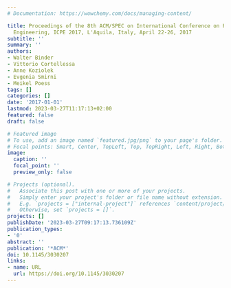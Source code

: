 ```yaml
---
# Documentation: https://wowchemy.com/docs/managing-content/

title: Proceedings of the 8th ACM/SPEC on International Conference on Performance
  Engineering, ICPE 2017, L'Aquila, Italy, April 22-26, 2017
subtitle: ''
summary: ''
authors:
- Walter Binder
- Vittorio Cortellessa
- Anne Koziolek
- Evgenia Smirni
- Meikel Poess
tags: []
categories: []
date: '2017-01-01'
lastmod: 2023-03-27T11:17:13+02:00
featured: false
draft: false

# Featured image
# To use, add an image named `featured.jpg/png` to your page's folder.
# Focal points: Smart, Center, TopLeft, Top, TopRight, Left, Right, BottomLeft, Bottom, BottomRight.
image:
  caption: ''
  focal_point: ''
  preview_only: false

# Projects (optional).
#   Associate this post with one or more of your projects.
#   Simply enter your project's folder or file name without extension.
#   E.g. `projects = ["internal-project"]` references `content/project/deep-learning/index.md`.
#   Otherwise, set `projects = []`.
projects: []
publishDate: '2023-03-27T09:17:13.736109Z'
publication_types:
- '0'
abstract: ''
publication: '*ACM*'
doi: 10.1145/3030207
links:
- name: URL
  url: https://doi.org/10.1145/3030207
---
```

